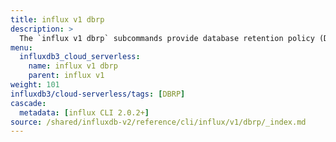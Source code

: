 ```yaml
---
title: influx v1 dbrp
description: >
  The `influx v1 dbrp` subcommands provide database retention policy (DBRP) mapping management for the InfluxDB 1.x compatibility API.
menu:
  influxdb3_cloud_serverless:
    name: influx v1 dbrp
    parent: influx v1
weight: 101
influxdb3/cloud-serverless/tags: [DBRP]
cascade:
  metadata: [influx CLI 2.0.2+]
source: /shared/influxdb-v2/reference/cli/influx/v1/dbrp/_index.md
---
```


<!-- The content of this file is at 
// SOURCE content/shared/influxdb-v2/reference/cli/influx/v1/dbrp/_index.md-->
